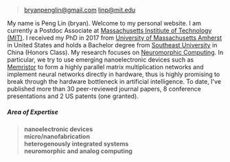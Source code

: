 > bryanpenglin@gmail.com
> linp@mit.edu

My name is Peng Lin (bryan). Welcome to my personal website. I am currently a Postdoc Associate at [Massachusetts Institiute of Technology (MIT)](http://www.mit.edu). I received my PhD in 2017 from [University of Massachusetts Amherst](http://www.umass.edu) in United States and holds a Bachelor degree from [Southeast University](http://www.seu.edu.cn/english/main.htm) in China (Honors Class). My research focuses on [Neuromorphic Computing](https://en.wikipedia.org/wiki/Neuromorphic_engineering). In particular, we try to use emerging nanoelectronic devices such as [Memristor](https://en.wikipedia.org/wiki/Memristor) to form a highly parallel matrix multiplication networks and implement neural networks directly in hardware, thus is highly promising to break through the hardware bottleneck in artificial intelligence. To date, I've published more than 30 peer-reviewed journal papers, 8 conference presentations and 2 US patents (one granted).

##### Area of Expertise
> __nanoelectronic devices__ <br>
> __micro/nanofabrication__ <br>
> __heterogenously integrated systems__ <br>
> __neuromorphic and analog computing__ <br>
